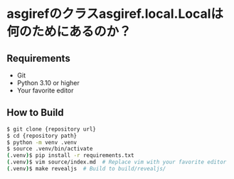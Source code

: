# asgirefのクラスasgiref.local.Localは何のためにあるのか？

## Requirements
* Git
* Python 3.10 or higher
* Your favorite editor

## How to Build
```bash
$ git clone {repository url}
$ cd {repository path}
$ python -m venv .venv
$ source .venv/bin/activate
(.venv)$ pip install -r requirements.txt
(.venv)$ vim source/index.md  # Replace vim with your favorite editor
(.venv)$ make revealjs  # Build to build/revealjs/
```
